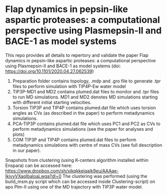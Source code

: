 # Flap dynamics in pepsin-like aspartic proteases: a computational perspective using Plasmepsin-II and BACE-1 as model systems
This repo provides all details to repertory and validate the paper Flap dynamics in pepsin-like aspartic proteases: a computational perspective using Plasmepsin-II and BACE-1 as model systems (doi: https://doi.org/10.1101/2020.04.27.062539)

1. Preparation folder contains topology, .mdp and .gro file to generate .tpr files to perform simulation with TIP4P-Ew water model
2. TIP3P-MD1 and MD2 contains plumed.dat files to monitor and .tpr files to run MD simulations. MD1 and MD2 denotes MD simulations starting with different initial starting velocities.
3. Torsion TIP3P and TIP4P contains plumed.dat file which uses torsion angles as CVs (as described in the paper) to perform metadynamics simulations.
4. PCA-TIP3P contains plumed.dat file which uses PC1 and PC2 as CVs to perform metadynamics simulations (see the paper for analyses and plots)
5. COM TIP3P and TIP4P contains plumed.dat files to perform metadynamics simulations with centre of mass CVs (see full description in our paper).

Snapshots from clustering (using K-centers algorithm installed within Enspara) can be accessed here: https://www.dropbox.com/sh/xikqkkeiqajk9eu/AAAae-IkivyVXaqIbaloaLwqa?dl=0
The clustering was performed (using the build_msm.py script which can be accessed inside Clustering-script) on apo Plm-II using one of the MD trajectory with TIP3P water model. 
